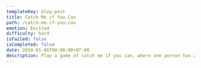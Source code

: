 ```yaml
---
templateKey: blog-post
title: Catch Me if You Can
path: /catch-me-if-you-can
emotion: Excited
difficulty: hard
isFailed: false 
isCompleted: false
date: 2018-01-06T00:00:00+07:00
description: Play a game of catch me if you can, where one person has a two day head start
---
```

